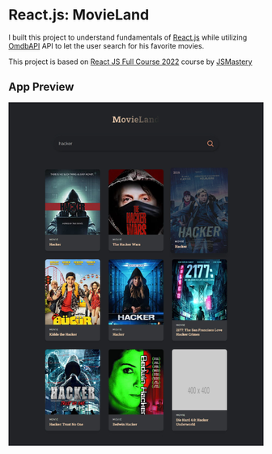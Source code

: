 # React.js: MovieLand 

I built this project to understand fundamentals of [React.js](https://reactjs.org/) while utilizing [OmdbAPI](http://www.omdbapi.com) API to let the user search for his favorite movies.

This project is based on [React JS Full Course 2022](https://www.youtube.com/watch?v=b9eMGE7QtTk&t=1293s&ab_channel=JavaScriptMastery) course by [JSMastery](https://www.jsmastery.pro/)

<!-- ## Live Demo
You can check the live demo at [MovieLand](https://reactjs.org/) -->

## App Preview
![screenshot](screenshots/page.jpg)
